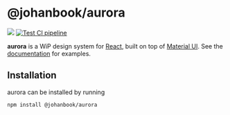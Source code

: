 # @johanbook/aurora

![](https://img.shields.io/npm/v/@johanbook/utils)
[![Test CI pipeline](https://github.com/johanbook/aurora/actions/workflows/test.yml/badge.svg)](https://github.com/johanbook/aurora/actions/workflows/test.yml)

**aurora** is a WiP design system for [React](https://reactjs.org/), built on
top of [Material UI](https://mui.com/). See the [documentation](https://johanbook.com/aurora) for examples.

## Installation

aurora can be installed by running

```sh
npm install @johanbook/aurora
```
